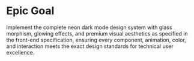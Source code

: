 # Epic Goal

Implement the complete neon dark mode design system with glass morphism, glowing effects, and premium visual aesthetics as specified in the front-end specification, ensuring every component, animation, color, and interaction meets the exact design standards for technical user excellence.
